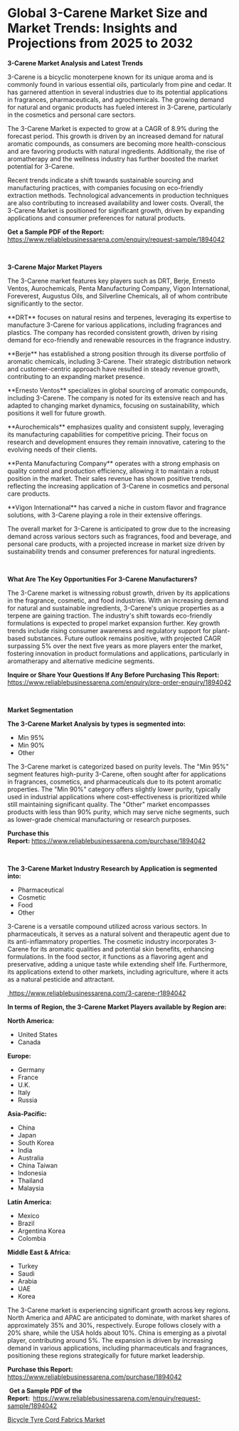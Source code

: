 <p><h1>Global 3-Carene Market Size and Market Trends: Insights and Projections from 2025 to 2032</h1></p><p><strong>3-Carene Market Analysis and Latest Trends</strong></p>
<p><p>3-Carene is a bicyclic monoterpene known for its unique aroma and is commonly found in various essential oils, particularly from pine and cedar. It has garnered attention in several industries due to its potential applications in fragrances, pharmaceuticals, and agrochemicals. The growing demand for natural and organic products has fueled interest in 3-Carene, particularly in the cosmetics and personal care sectors.</p><p>The 3-Carene Market is expected to grow at a CAGR of 8.9% during the forecast period. This growth is driven by an increased demand for natural aromatic compounds, as consumers are becoming more health-conscious and are favoring products with natural ingredients. Additionally, the rise of aromatherapy and the wellness industry has further boosted the market potential for 3-Carene. </p><p>Recent trends indicate a shift towards sustainable sourcing and manufacturing practices, with companies focusing on eco-friendly extraction methods. Technological advancements in production techniques are also contributing to increased availability and lower costs. Overall, the 3-Carene Market is positioned for significant growth, driven by expanding applications and consumer preferences for natural products.</p></p>
<p><strong>Get a Sample PDF of the Report:&nbsp;</strong> <a href="https://www.reliablebusinessarena.com/enquiry/request-sample/1894042?utm_campaign=2632&utm_medium=2&utm_source=Github&utm_content=ia&utm_term=03042025&utm_id=3-carene">https://www.reliablebusinessarena.com/enquiry/request-sample/1894042</a></p>
<p>&nbsp;</p>
<p><strong>3-Carene Major Market Players</strong></p>
<p><p>The 3-Carene market features key players such as DRT, Berje, Ernesto Ventos, Aurochemicals, Penta Manufacturing Company, Vigon International, Foreverest, Augustus Oils, and Silverline Chemicals, all of whom contribute significantly to the sector.</p><p>**DRT** focuses on natural resins and terpenes, leveraging its expertise to manufacture 3-Carene for various applications, including fragrances and plastics. The company has recorded consistent growth, driven by rising demand for eco-friendly and renewable resources in the fragrance industry.</p><p>**Berje** has established a strong position through its diverse portfolio of aromatic chemicals, including 3-Carene. Their strategic distribution network and customer-centric approach have resulted in steady revenue growth, contributing to an expanding market presence.</p><p>**Ernesto Ventos** specializes in global sourcing of aromatic compounds, including 3-Carene. The company is noted for its extensive reach and has adapted to changing market dynamics, focusing on sustainability, which positions it well for future growth.</p><p>**Aurochemicals** emphasizes quality and consistent supply, leveraging its manufacturing capabilities for competitive pricing. Their focus on research and development ensures they remain innovative, catering to the evolving needs of their clients.</p><p>**Penta Manufacturing Company** operates with a strong emphasis on quality control and production efficiency, allowing it to maintain a robust position in the market. Their sales revenue has shown positive trends, reflecting the increasing application of 3-Carene in cosmetics and personal care products.</p><p>**Vigon International** has carved a niche in custom flavor and fragrance solutions, with 3-Carene playing a role in their extensive offerings. </p><p>The overall market for 3-Carene is anticipated to grow due to the increasing demand across various sectors such as fragrances, food and beverage, and personal care products, with a projected increase in market size driven by sustainability trends and consumer preferences for natural ingredients.</p></p>
<p>&nbsp;</p>
<p><strong>What Are The Key Opportunities For 3-Carene Manufacturers?</strong></p>
<p><p>The 3-Carene market is witnessing robust growth, driven by its applications in the fragrance, cosmetic, and food industries. With an increasing demand for natural and sustainable ingredients, 3-Carene's unique properties as a terpene are gaining traction. The industry's shift towards eco-friendly formulations is expected to propel market expansion further. Key growth trends include rising consumer awareness and regulatory support for plant-based substances. Future outlook remains positive, with projected CAGR surpassing 5% over the next five years as more players enter the market, fostering innovation in product formulations and applications, particularly in aromatherapy and alternative medicine segments.</p></p>
<p><strong>Inquire or Share Your Questions If Any Before Purchasing This Report:</strong> <a href="https://www.reliablebusinessarena.com/enquiry/pre-order-enquiry/1894042?utm_campaign=2632&utm_medium=2&utm_source=Github&utm_content=ia&utm_term=03042025&utm_id=3-carene">https://www.reliablebusinessarena.com/enquiry/pre-order-enquiry/1894042</a></p>
<p>&nbsp;</p>
<p><strong>Market Segmentation</strong></p>
<p><strong>The 3-Carene Market Analysis by types is segmented into:</strong></p>
<p><ul><li>Min 95%</li><li>Min 90%</li><li>Other</li></ul></p>
<p><p>The 3-Carene market is categorized based on purity levels. The "Min 95%" segment features high-purity 3-Carene, often sought after for applications in fragrances, cosmetics, and pharmaceuticals due to its potent aromatic properties. The "Min 90%" category offers slightly lower purity, typically used in industrial applications where cost-effectiveness is prioritized while still maintaining significant quality. The "Other" market encompasses products with less than 90% purity, which may serve niche segments, such as lower-grade chemical manufacturing or research purposes.</p></p>
<p><strong>Purchase this Report:&nbsp;</strong><a href="https://www.reliablebusinessarena.com/purchase/1894042?utm_campaign=2632&utm_medium=2&utm_source=Github&utm_content=ia&utm_term=03042025&utm_id=3-carene">https://www.reliablebusinessarena.com/purchase/1894042</a></p>
<p>&nbsp;</p>
<p><strong>The 3-Carene Market Industry Research by Application is segmented into:</strong></p>
<p><ul><li>Pharmaceutical</li><li>Cosmetic</li><li>Food</li><li>Other</li></ul></p>
<p><p>3-Carene is a versatile compound utilized across various sectors. In pharmaceuticals, it serves as a natural solvent and therapeutic agent due to its anti-inflammatory properties. The cosmetic industry incorporates 3-Carene for its aromatic qualities and potential skin benefits, enhancing formulations. In the food sector, it functions as a flavoring agent and preservative, adding a unique taste while extending shelf life. Furthermore, its applications extend to other markets, including agriculture, where it acts as a natural pesticide and attractant.</p></p>
<p><a href="https://www.reliablebusinessarena.com/3-carene-r1894042?utm_campaign=2632&utm_medium=2&utm_source=Github&utm_content=ia&utm_term=03042025&utm_id=3-carene">&nbsp;https://www.reliablebusinessarena.com/3-carene-r1894042</a></p>
<p><strong>In terms of Region, the 3-Carene Market Players available by Region are:</strong></p>
<p>
    <p> <strong> North America: </strong>
        <ul>
            <li>United States</li>
            <li>Canada</li>
        </ul>
        </p> 
    <p> <strong> Europe: </strong>
        <ul>
            <li>Germany</li>
            <li>France</li>
            <li>U.K.</li>
            <li>Italy</li>
            <li>Russia</li>
        </ul>
        </p> 
    <p> <strong> Asia-Pacific: </strong>
        <ul>
            <li>China</li>
            <li>Japan</li>
            <li>South Korea</li>
            <li>India</li>
            <li>Australia</li>
            <li>China Taiwan</li>
            <li>Indonesia</li>
            <li>Thailand</li>
            <li>Malaysia</li>
        </ul>
        </p> 
    <p> <strong> Latin America: </strong>
        <ul>
            <li>Mexico</li>
            <li>Brazil</li>
            <li>Argentina Korea</li>
            <li>Colombia</li>
        </ul>
        </p> 
    <p> <strong> Middle East & Africa: </strong>
        <ul>
            <li>Turkey</li>
            <li>Saudi</li>
            <li>Arabia</li>
            <li>UAE</li>
            <li>Korea</li>
        </ul>
    </p>
    </p>
<p><p>The 3-Carene market is experiencing significant growth across key regions. North America and APAC are anticipated to dominate, with market shares of approximately 35% and 30%, respectively. Europe follows closely with a 20% share, while the USA holds about 10%. China is emerging as a pivotal player, contributing around 5%. The expansion is driven by increasing demand in various applications, including pharmaceuticals and fragrances, positioning these regions strategically for future market leadership.</p></p>
<p><strong>Purchase this Report: </strong><a href="https://www.reliablebusinessarena.com/purchase/1894042?utm_campaign=2632&utm_medium=2&utm_source=Github&utm_content=ia&utm_term=03042025&utm_id=3-carene">https://www.reliablebusinessarena.com/purchase/1894042</a></p>
<p>&nbsp;<strong>Get a Sample PDF of the Report:&nbsp;&nbsp;</strong><a href="https://www.reliablebusinessarena.com/enquiry/request-sample/1894042?utm_campaign=2632&utm_medium=2&utm_source=Github&utm_content=ia&utm_term=03042025&utm_id=3-carene">https://www.reliablebusinessarena.com/enquiry/request-sample/1894042</a></p>
<p><strong></strong></p>
<p><p><a href="https://github.com/pimanoruman/Market-Research-Report-List-1/blob/main/bicycle-tyre-cord-fabrics-market.md?utm_campaign=2632&utm_medium=2&utm_source=Github&utm_content=ia&utm_term=03042025&utm_id=3-carene">Bicycle Tyre Cord Fabrics Market</a></p></p>